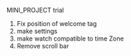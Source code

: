 MINI_PROJECT
trial

1. Fix position of welcome tag
2. make settings
3. make watch compatible to time Zone
4. Remove scroll bar
